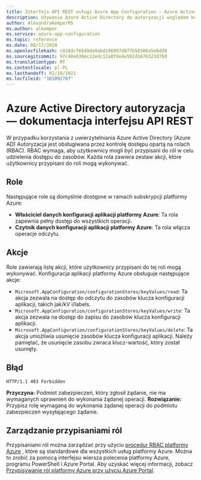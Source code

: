 ```yaml
---
title: Interfejs API REST usługi Azure App Configuration — Azure Active Directory autoryzacja
description: Używanie Azure Active Directory do autoryzacji względem konfiguracji aplikacji platformy Azure przy użyciu interfejsu API REST
author: AlexandraKemperMS
ms.author: alkemper
ms.service: azure-app-configuration
ms.topic: reference
ms.date: 08/17/2020
ms.openlocfilehash: c028dcf6649da9abd196997d077b58386a5e6dd9
ms.sourcegitcommit: 97c48e630ec22edc12a0f8e4e592d1676323d7b0
ms.translationtype: MT
ms.contentlocale: pl-PL
ms.lasthandoff: 02/18/2021
ms.locfileid: "101092787"
---
```

# <a name="azure-active-directory-authorization---rest-api-reference"></a>Azure Active Directory autoryzacja — dokumentacja interfejsu API REST

W przypadku korzystania z uwierzytelniania Azure Active Directory (Azure AD) Autoryzacja jest obsługiwana przez kontrolę dostępu opartą na rolach (RBAC). RBAC wymaga, aby użytkownicy mogli być przypisani do ról w celu udzielenia dostępu do zasobów. Każda rola zawiera zestaw akcji, które użytkownicy przypisani do roli mogą wykonywać.

## <a name="roles"></a>Role

Następujące role są domyślnie dostępne w ramach subskrypcji platformy Azure:

- **Właściciel danych konfiguracji aplikacji platformy Azure**: Ta rola zapewnia pełny dostęp do wszystkich operacji.
- **Czytnik danych konfiguracji aplikacji platformy Azure**: Ta rola włącza operacje odczytu.

## <a name="actions"></a>Akcje

Role zawierają listę akcji, które użytkownicy przypisani do tej roli mogą wykonywać. Konfiguracja aplikacji platformy Azure obsługuje następujące akcje:

- `Microsoft.AppConfiguration/configurationStores/keyValues/read`: Ta akcja zezwala na dostęp do odczytu do zasobów klucza konfiguracji aplikacji, takich jak/kV i/labels.
- `Microsoft.AppConfiguration/configurationStores/keyValues/write`: Ta akcja zezwala na dostęp do zapisu do zasobów klucza konfiguracji aplikacji.
- `Microsoft.AppConfiguration/configurationStores/keyValues/delete`: Ta akcja umożliwia usunięcie zasobów klucza konfiguracji aplikacji. Należy pamiętać, że usunięcie zasobu zwraca klucz-wartość, który został usunięty.

## <a name="error"></a>Błąd

```http
HTTP/1.1 403 Forbidden
```

**Przyczyna:** Podmiot zabezpieczeń, który zgłosił żądanie, nie ma wymaganych uprawnień do wykonania żądanej operacji.
**Rozwiązanie:** Przypisz rolę wymaganą do wykonania żądanej operacji do podmiotu zabezpieczeń wysyłającego żądanie.

## <a name="managing-role-assignments"></a>Zarządzanie przypisaniami ról

Przypisaniami ról można zarządzać przy użyciu [procedur RBAC platformy Azure](../role-based-access-control/overview.md) , które są standardowe dla wszystkich usług platformy Azure. Można to zrobić za pomocą interfejsu wiersza polecenia platformy Azure, programu PowerShell i Azure Portal. Aby uzyskać więcej informacji, zobacz [Przypisywanie ról platformy Azure przy użyciu Azure Portal](../role-based-access-control/role-assignments-portal.md).